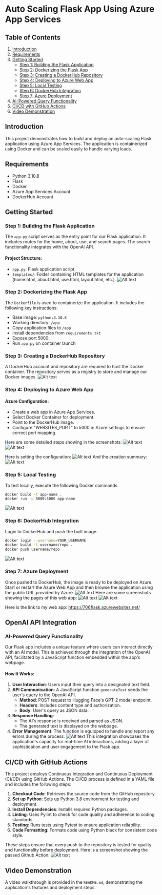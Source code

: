 
# Auto Scaling Flask App Using Azure App Services

## Table of Contents
1. [Introduction](#introduction)
2. [Requirements](#requirements)
3. [Getting Started](#getting-started)
   - [Step 1: Building the Flask Application](#step-1-building-the-flask-application)
   - [Step 2: Dockerizing the Flask App](#step-2-dockerizing-the-flask-app)
   - [Step 3: Creating a DockerHub Repository](#step-3-creating-a-dockerhub-repository)
   - [Step 4: Deploying to Azure Web App](#step-4-deploying-to-azure-web-app)
   - [Step 5: Local Testing](#step-5-local-testing)
   - [Step 6: DockerHub Integration](#step-6-dockerhub-integration)
   - [Step 7: Azure Deployment](#step-7-azure-deployment)
4. [AI-Powered Query Functionality](#ai-powered-query-functionality)
5. [CI/CD with GitHub Actions](#cicd-with-github-actions)
6. [Video Demonstration](#video-demonstration)


## Introduction

This project demonstrates how to build and deploy an auto-scaling Flask application using Azure App Services. The application is containerized using Docker and can be scaled easily to handle varying loads.

## Requirements

- Python 3.10.8
- Flask
- Docker
- Azure App Services Account
- DockerHub Account

## Getting Started

### Step 1: Building the Flask Application

The `app.py` script serves as the entry point for our Flask application. It includes routes for the home, about, use, and search pages. The search functionality integrates with the OpenAI API.

#### Project Structure:

- `app.py`: Flask application script.
- `templates/`: Folder containing HTML templates for the application (home.html, about.html, use.html, layout.html, etc.).
![Alt text](./images/app.PNG)

### Step 2: Dockerizing the Flask App

The `Dockerfile` is used to containerize the application. It includes the following key instructions:

- Base image: `python:3.10.8`
- Working directory: `/app`
- Copy application files to `/app`
- Install dependencies from `requirements.txt`
- Expose port 5000
- Run `app.py` on container launch

### Step 3: Creating a DockerHub Repository

A DockerHub account and repository are required to host the Docker container. The repository serves as a registry to store and manage our Docker images.
![Alt text](./images/docker-hub.PNG)

### Step 4: Deploying to Azure Web App

#### Azure Configuration:

- Create a web app in Azure App Services.
- Select Docker Container for deployment.
- Point to the DockerHub image.
- Configure "WEBSITES_PORT" to 5000 in Azure settings to ensure correct port mapping.

Here are some detailed steps showing in the screenshots:
![Alt text](./images/create-web-app.PNG)
![Alt text](./images/docker.PNG)

Here is setting the configuration:
![Alt text](./images/configuration.PNG)
And the creation summary:
![Alt text](./images/create-summary.PNG)


### Step 5: Local Testing

To test locally, execute the following Docker commands:

```bash
docker build -t app-name .
docker run -p 5000:5000 app-name
```
![Alt text](./images/test-locally.PNG)
### Step 6: DockerHub Integration

Login to DockerHub and push the built image:

```bash
docker login --username=YOUR_USERNAME
docker build -t username/repo .
docker push username/repo
```
![Alt text](./images/push%20to%20docker.PNG)
### Step 7: Azure Deployment

Once pushed to DockerHub, the image is ready to be deployed on Azure. Start or restart the Azure Web App and then browse the application using the public URL provided by Azure.
![Alt text](./images/overview.PNG)
Here are some screenshots showing the pages of this web app:
![Alt text](./images/homepage-color.PNG)
![Alt text](./images/ask%20page.PNG)

Here is the link to my web app: https://706flask.azurewebsites.net/

## OpenAI API Integration
### AI-Powered Query Functionality

Our Flask app includes a unique feature where users can interact directly with an AI model. This is achieved through the integration of the OpenAI API, facilitated by a JavaScript function embedded within the app's webpage.

#### How It Works:

1. **User Interaction**: Users input their query into a designated text field.
2. **API Communication**: A JavaScript function `generateText` sends the user's query to the OpenAI API. 
   - **Method**: POST request to Hugging Face's GPT-2 model endpoint.
   - **Headers**: Includes content type and authorization.
   - **Body**: User's query as JSON data.
3. **Response Handling**: 
   - The AI's response is received and parsed as JSON.
   - The generated text is displayed on the webpage.
4. **Error Management**: The function is equipped to handle and report any errors during the process.
![Alt text](./images/openai.PNG)
This integration showcases the application's capacity for real-time AI interactions, adding a layer of sophistication and user engagement to the Flask app.


## CI/CD with GitHub Actions

This project employs Continuous Integration and Continuous Deployment (CI/CD) using GitHub Actions. The CI/CD process is defined in a YAML file and includes the following steps:

1. **Checkout Code**: Retrieves the source code from the GitHub repository.
2. **Set up Python**: Sets up Python 3.8 environment for testing and deployment.
3. **Install Dependencies**: Installs required Python packages.
4. **Linting**: Uses Pylint to check for code quality and adherence to coding standards.
5. **Testing**: Runs tests using Pytest to ensure application reliability.
6. **Code Formatting**: Formats code using Python black for consistent code style.

These steps ensure that every push to the repository is tested for quality and functionality before deployment.
Here is a screenshot showing the passed Github Action:
![Alt text](./images/action-fixed.PNG)

## Video Demonstration

A video walkthrough is provided in the `README.md`, demonstrating the application's features and deployment steps.



